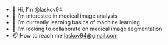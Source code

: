 - 👋 Hi, I’m @laskov94
- 👀 I’m interested in medical image analysis
- 🌱 I’m currently learning basics of machine learning
- 💞️ I’m looking to collaborate on medical image segmentation
- 📫 How to reach me laskov94@gmail.com

<!---
laskov94/laskov94 is a ✨ special ✨ repository because its `README.md` (this file) appears on your GitHub profile.
You can click the Preview link to take a look at your changes.
--->
